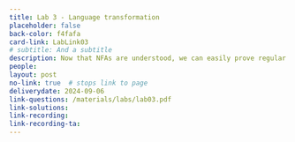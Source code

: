 ```yaml
---
title: Lab 3 - Language transformation
placeholder: false
back-color: f4fafa
card-link: LabLink03
# subtitle: And a subtitle
description: Now that NFAs are understood, we can easily prove regular closure for a variety of operations. 
people:
layout: post
no-link: true  # stops link to page 
deliverydate: 2024-09-06
link-questions: /materials/labs/lab03.pdf
link-solutions: 
link-recording:
link-recording-ta:
---
```










